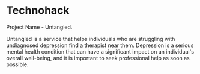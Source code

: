 # Technohack

Project Name - Untangled. 

Untangled is a service that helps individuals who are struggling with undiagnosed depression find a therapist near them. Depression is a serious mental health condition that can have a significant impact on an individual's overall well-being, and it is important to seek professional help as soon as possible.

